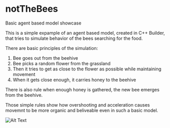 # notTheBees
Basic agent based model showcase

  This is a simple expample of an agent based model, created in C++ Builder, that tries to simulate behavior of the bees searching for the food.
  
  There are basic principles of the simulation:
  1. Bee goes out from the beehive
  2. Bee picks a random flower from the grassland
  3. Then it tries to get as close to the flower as possible while maintaining movement
  4. When it gets close enough, it carries honey to the beehive

There is also rule when enough honey is gathered, the new bee emerges from the beehive.

Those simple rules show how overshooting and acceleration causes movemnt to be more organic and beliveable even in such a basic model.

![Alt Text](https://media.giphy.com/media/l2FCoN4s91LLND7bwr/giphy.gif)
